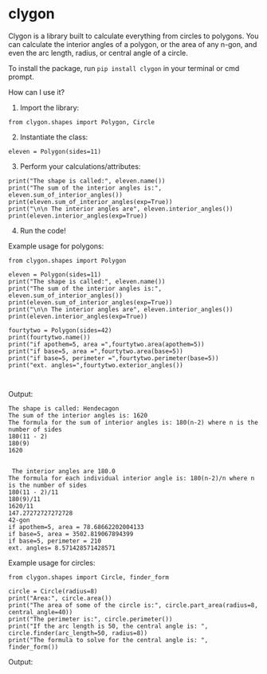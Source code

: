 # clygon

Clygon is a library built to calculate everything from circles to polygons. You can calculate the interior angles of a polygon, or the area of any n-gon, and even the arc length, radius, or central angle of a circle.

To install the package, run `pip install clygon` in your terminal or cmd prompt.

How can I use it?

1. Import the library:
 ```
 from clygon.shapes import Polygon, Circle
 ```
2. Instantiate the class:
```
eleven = Polygon(sides=11)
```
3. Perform your calculations/attributes:
```
print("The shape is called:", eleven.name())
print("The sum of the interior angles is:", eleven.sum_of_interior_angles())
print(eleven.sum_of_interior_angles(exp=True))
print("\n\n The interior angles are", eleven.interior_angles())
print(eleven.interior_angles(exp=True))
```
4. Run the code!

Example usage for polygons:
```
from clygon.shapes import Polygon

eleven = Polygon(sides=11)
print("The shape is called:", eleven.name())
print("The sum of the interior angles is:", eleven.sum_of_interior_angles())
print(eleven.sum_of_interior_angles(exp=True))
print("\n\n The interior angles are", eleven.interior_angles())
print(eleven.interior_angles(exp=True))

fourtytwo = Polygon(sides=42)
print(fourtytwo.name())
print("if apothem=5, area =",fourtytwo.area(apothem=5))
print("if base=5, area =",fourtytwo.area(base=5))
print("if base=5, perimeter =",fourtytwo.perimeter(base=5))
print("ext. angles=",fourtytwo.exterior_angles())



```
Output:
```
The shape is called: Hendecagon
The sum of the interior angles is: 1620
The formula for the sum of interior angles is: 180(n-2) where n is the number of sides
180(11 - 2)
180(9)
1620


 The interior angles are 180.0
The formula for each individual interior angle is: 180(n-2)/n where n is the number of sides
180(11 - 2)/11
180(9)/11
1620/11 
147.27272727272728
42-gon
if apothem=5, area = 78.68662202004133
if base=5, area = 3502.819067894399
if base=5, perimeter = 210
ext. angles= 8.571428571428571
```

Example usage for circles:

```
from clygon.shapes import Circle, finder_form

circle = Circle(radius=8)
print("Area:", circle.area())
print("The area of some of the circle is:", circle.part_area(radius=8, central_angle=40))
print("The perimeter is:", circle.perimeter())
print("If the arc length is 50, the central angle is: ", circle.finder(arc_length=50, radius=8))
print("The formula to solve for the central angle is: ", finder_form())
```

Output:
```
```
